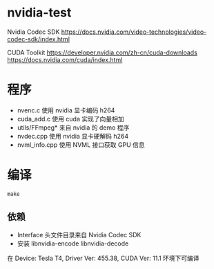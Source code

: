 # nvidia-test

Nvidia Codec SDK
https://docs.nvidia.com/video-technologies/video-codec-sdk/index.html

CUDA Toolkit
https://developer.nvidia.com/zh-cn/cuda-downloads
https://docs.nvidia.com/cuda/index.html


# 程序

* nvenc.c 使用 nvidia 显卡编码 h264
* cuda_add.c 使用 cuda 实现了向量相加
* utils/FFmpeg* 来自 nvidia 的 demo 程序
* nvdec.cpp 使用 nvidia 显卡硬解码 h264
* nvml_info.cpp 使用 NVML 接口获取 GPU 信息

# 编译

`make`

## 依赖

* Interface 头文件目录来自 Nvidia Codec SDK
* 安装 libnvidia-encode libnvidia-decode

在 Device: Tesla T4, Driver Ver: 455.38, CUDA Ver: 11.1 环境下可编译
